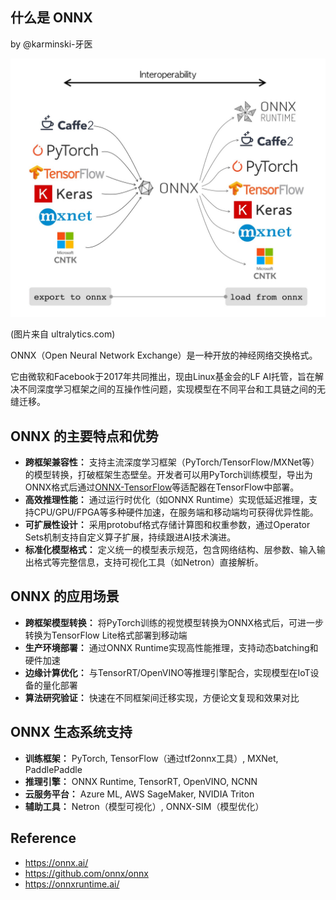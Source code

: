 什么是 ONNX 
-----------

by @karminski-牙医

![onnx-ecosystem](assets/images/onnx.png)

(图片来自 ultralytics.com)

ONNX（Open Neural Network Exchange）是一种开放的神经网络交换格式。

它由微软和Facebook于2017年共同推出，现由Linux基金会的LF AI托管，旨在解决不同深度学习框架之间的互操作性问题，实现模型在不同平台和工具链之间的无缝迁移。

## ONNX 的主要特点和优势

*   **跨框架兼容性：** 支持主流深度学习框架（PyTorch/TensorFlow/MXNet等）的模型转换，打破框架生态壁垒。开发者可以用PyTorch训练模型，导出为ONNX格式后通过[ONNX-TensorFlow](https://github.com/onnx/onnx-tensorflow)等适配器在TensorFlow中部署。
*   **高效推理性能：** 通过运行时优化（如ONNX Runtime）实现低延迟推理，支持CPU/GPU/FPGA等多种硬件加速，在服务端和移动端均可获得优异性能。
*   **可扩展性设计：** 采用protobuf格式存储计算图和权重参数，通过Operator Sets机制支持自定义算子扩展，持续跟进AI技术演进。
*   **标准化模型格式：** 定义统一的模型表示规范，包含网络结构、层参数、输入输出格式等完整信息，支持可视化工具（如Netron）直接解析。

## ONNX 的应用场景

*   **跨框架模型转换：** 将PyTorch训练的视觉模型转换为ONNX格式后，可进一步转换为TensorFlow Lite格式部署到移动端
*   **生产环境部署：** 通过ONNX Runtime实现高性能推理，支持动态batching和硬件加速
*   **边缘计算优化：** 与TensorRT/OpenVINO等推理引擎配合，实现模型在IoT设备的量化部署
*   **算法研究验证：** 快速在不同框架间迁移实现，方便论文复现和效果对比

## ONNX 生态系统支持

- **训练框架：** PyTorch, TensorFlow（通过tf2onnx工具）, MXNet, PaddlePaddle
- **推理引擎：** ONNX Runtime, TensorRT, OpenVINO, NCNN
- **云服务平台：** Azure ML, AWS SageMaker, NVIDIA Triton
- **辅助工具：** Netron（模型可视化）, ONNX-SIM（模型优化）

## Reference

- https://onnx.ai/
- https://github.com/onnx/onnx
- https://onnxruntime.ai/
